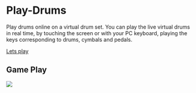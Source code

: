 # Play-Drums
Play drums online on a virtual drum set. You can play the live virtual drums in real time, by touching the screen or with your PC keyboard, playing the keys corresponding to drums, cymbals and pedals.

[Lets play](https://adityarajsingh.github.io/Play-Drums/)

## Game Play

![](https://github.com/AdityaRajSingh/Simon-Game/blob/master/Play-Drums-SS.png)




